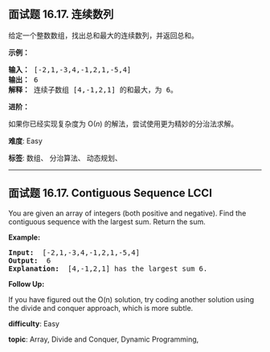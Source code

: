 <h2>面试题 16.17. 连续数列</h2><p>给定一个整数数组，找出总和最大的连续数列，并返回总和。</p>

<p><strong>示例：</strong></p>

<pre><strong>输入：</strong> [-2,1,-3,4,-1,2,1,-5,4]
<strong>输出：</strong> 6
<strong>解释：</strong> 连续子数组 [4,-1,2,1] 的和最大，为 6。
</pre>

<p><strong>进阶：</strong></p>

<p>如果你已经实现复杂度为 O(<em>n</em>) 的解法，尝试使用更为精妙的分治法求解。</p>


 **难度**: Easy

 **标签**: 数组、 分治算法、 动态规划、 


------

<h2>面试题 16.17. Contiguous Sequence LCCI</h2><p>You are given an array of integers (both positive and negative). Find the contiguous sequence with the largest sum. Return the sum.</p>

<p><strong>Example: </strong></p>

<pre>
<strong>Input: </strong> [-2,1,-3,4,-1,2,1,-5,4]
<strong>Output: </strong> 6
<strong>Explanation: </strong> [4,-1,2,1] has the largest sum 6.
</pre>

<p><strong>Follow Up: </strong></p>

<p>If you have figured out the O(n) solution, try coding another solution using the divide and conquer approach, which is more subtle.</p>


 **difficulty**: Easy

 **topic**: Array, Divide and Conquer, Dynamic Programming, 

